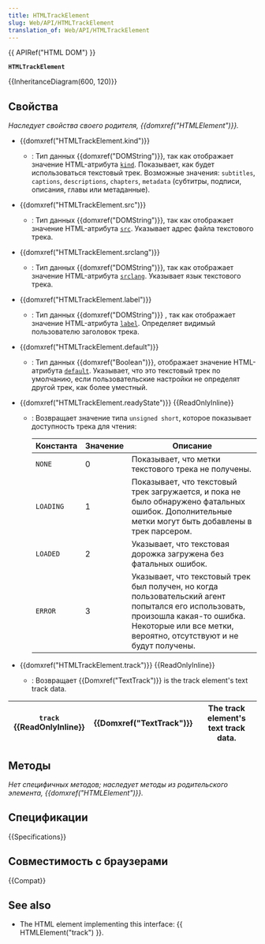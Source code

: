 ```yaml
---
title: HTMLTrackElement
slug: Web/API/HTMLTrackElement
translation_of: Web/API/HTMLTrackElement
---
```


{{ APIRef("HTML DOM") }}

**`HTMLTrackElement`**

{{InheritanceDiagram(600, 120)}}

## Свойства

_Наследует свойства своего родителя, {{domxref("HTMLElement")}}._

- {{domxref("HTMLTrackElement.kind")}}
  - : Тип данных {{domxref("DOMString")}}, так как отображает значение HTML-атрибута [`kind`](/ru/docs/Web/HTML/Element/track#kind). Показывает, как будет использоваться текстовый трек. Возможные значения: `subtitles`, `captions`, `descriptions`, `chapters`, `metadata` (субтитры, подписи, описания, главы или метаданные).
- {{domxref("HTMLTrackElement.src")}}
  - : Тип данных {{domxref("DOMString")}}, так как отображает значение HTML-атрибута [`src`](/ru/docs/Web/HTML/Element/track#src). Указывает адрес файла текстового трека.
- {{domxref("HTMLTrackElement.srclang")}}
  - : Тип данных {{domxref("DOMString")}}, так как отображает значение HTML-атрибута [`srclang`](/ru/docs/Web/HTML/Element/track#srclang). Указывает язык текстового трека.
- {{domxref("HTMLTrackElement.label")}}
  - : Тип данных {{domxref("DOMString")}} , так как отображает значение HTML-атрибута [`label`](/ru/docs/Web/HTML/Element/track#label). Определяет видимый пользователю заголовок трека.
- {{domxref("HTMLTrackElement.default")}}
  - : Тип данных {{domxref("Boolean")}}, отображает значение HTML-атрибута [`default`](/ru/docs/Web/HTML/Element/track#default). Указывает, что это текстовый трек по умолчанию, если пользовательские настройки не определят другой трек, как более уместный.
- {{domxref("HTMLTrackElement.readyState")}} {{ReadOnlyInline}}

  - : Возвращает значение типа `unsigned short`, которое показывает доступность трека для чтения:

    | Константа | Значение | Описание                                                                                                                                                                                              |
    | --------- | -------- | ----------------------------------------------------------------------------------------------------------------------------------------------------------------------------------------------------- |
    | `NONE`    | 0        | Показывает, что метки текстового трека не получены.                                                                                                                                                   |
    | `LOADING` | 1        | Показывает, что текстовый трек загружается, и пока не было обнаружено фатальных ошибок. Дополнительные метки могут быть добавлены в трек парсером.                                                    |
    | `LOADED`  | 2        | Указывает, что текстовая дорожка загружена без фатальных ошибок.                                                                                                                                      |
    | `ERROR`   | 3        | Указывает, что текстовый трек был получен, но когда пользовательский агент попытался его использовать, произошла какая-то ошибка. Некоторые или все метки, вероятно, отсутствуют и не будут получены. |

- {{domxref("HTMLTrackElement.track")}} {{ReadOnlyInline}}
  - : Возвращает {{Domxref("TextTrack")}} is the track element's text track data.

| `track` {{ReadOnlyInline}} | {{Domxref("TextTrack")}} | The track element's text track data. |
| -------------------------- | ------------------------ | ------------------------------------ |

## Методы

_Нет специфичных методов; наследует методы из родительского элемента, {{domxref("HTMLElement")}}._

## Спецификации

{{Specifications}}

## Совместимость с браузерами

{{Compat}}

## See also

- The HTML element implementing this interface: {{ HTMLElement("track") }}.
